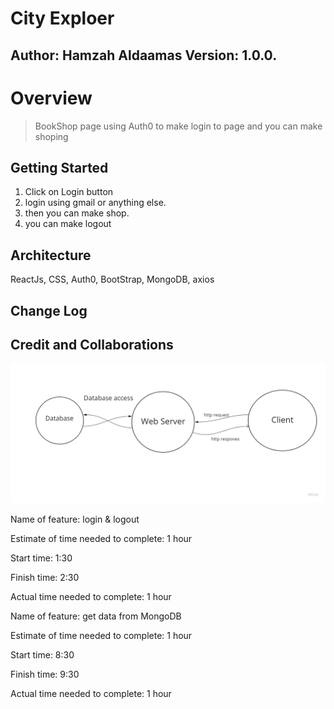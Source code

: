 # City Exploer

## Author: Hamzah Aldaamas Version: 1.0.0.

# Overview
 > BookShop page using Auth0 to make login  to page and you can make shoping
## Getting Started
1. Click on Login button
2. login using gmail or anything else.
3. then you can make shop.
4. you can make logout


## Architecture
ReactJs, CSS, Auth0, BootStrap, MongoDB, axios

## Change Log

## Credit and Collaborations
![Explain](map.jpg)

Name of feature: login & logout

Estimate of time needed to complete: 1 hour

Start time: 1:30

Finish time: 2:30

Actual time needed to complete: 1 hour 


Name of feature: get data from MongoDB

Estimate of time needed to complete: 1 hour

Start time: 8:30

Finish time: 9:30

Actual time needed to complete: 1 hour 

